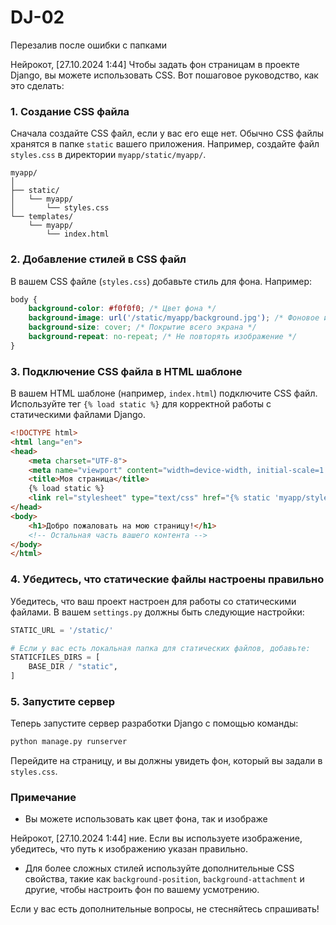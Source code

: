 # DJ-02
Перезалив после ошибки с папками

Нейрокот, [27.10.2024 1:44]
Чтобы задать фон страницам в проекте Django, вы можете использовать CSS. Вот пошаговое руководство, как это сделать:

### 1. Создание CSS файла

Сначала создайте CSS файл, если у вас его еще нет. Обычно CSS файлы хранятся в папке `static` вашего приложения. Например, создайте файл `styles.css` в директории `myapp/static/myapp/`.

```plaintext
myapp/
│
├── static/
│   └── myapp/
│       └── styles.css
└── templates/
    └── myapp/
        └── index.html
```

### 2. Добавление стилей в CSS файл

В вашем CSS файле (`styles.css`) добавьте стиль для фона. Например:

```css
body {
    background-color: #f0f0f0; /* Цвет фона */
    background-image: url('/static/myapp/background.jpg'); /* Фоновое изображение */
    background-size: cover; /* Покрытие всего экрана */
    background-repeat: no-repeat; /* Не повторять изображение */
}
```

### 3. Подключение CSS файла в HTML шаблоне

В вашем HTML шаблоне (например, `index.html`) подключите CSS файл. Используйте тег `{% load static %}` для корректной работы с статическими файлами Django.

```html
<!DOCTYPE html>
<html lang="en">
<head>
    <meta charset="UTF-8">
    <meta name="viewport" content="width=device-width, initial-scale=1.0">
    <title>Моя страница</title>
    {% load static %}
    <link rel="stylesheet" type="text/css" href="{% static 'myapp/styles.css' %}">
</head>
<body>
    <h1>Добро пожаловать на мою страницу!</h1>
    <!-- Остальная часть вашего контента -->
</body>
</html>
```

### 4. Убедитесь, что статические файлы настроены правильно

Убедитесь, что ваш проект настроен для работы со статическими файлами. В вашем `settings.py` должны быть следующие настройки:

```python
STATIC_URL = '/static/'

# Если у вас есть локальная папка для статических файлов, добавьте:
STATICFILES_DIRS = [
    BASE_DIR / "static",
]
```

### 5. Запустите сервер

Теперь запустите сервер разработки Django с помощью команды:

```bash
python manage.py runserver
```

Перейдите на страницу, и вы должны увидеть фон, который вы задали в `styles.css`.

### Примечание

- Вы можете использовать как цвет фона, так и изображе

Нейрокот, [27.10.2024 1:44]
ние. Если вы используете изображение, убедитесь, что путь к изображению указан правильно.
- Для более сложных стилей используйте дополнительные CSS свойства, такие как `background-position`, `background-attachment` и другие, чтобы настроить фон по вашему усмотрению.

Если у вас есть дополнительные вопросы, не стесняйтесь спрашивать!
